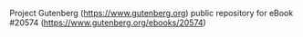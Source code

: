 Project Gutenberg (https://www.gutenberg.org) public repository for eBook #20574 (https://www.gutenberg.org/ebooks/20574)
